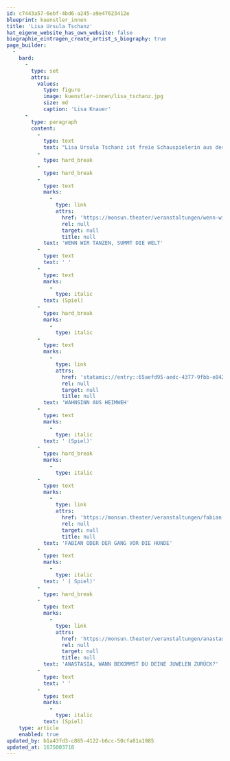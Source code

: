 ```yaml
---
id: c7443a57-6ebf-4bd6-a245-a9e47623412e
blueprint: kuenstler_innen
title: 'Lisa Ursula Tschanz'
hat_eigene_website_has_own_website: false
biographie_eintragen_create_artist_s_biography: true
page_builder:
  -
    bard:
      -
        type: set
        attrs:
          values:
            type: figure
            image: kuenstler-innen/lisa_tschanz.jpg
            size: md
            caption: 'Lisa Knauer'
      -
        type: paragraph
        content:
          -
            type: text
            text: "Lisa Ursula Tschanz ist freie Schauspielerin aus der Schweiz. 2016 beendet sie ihre Ausbildung an der Schule für Schauspiel Hamburg mit Auszeichnung. Während des Studiums erhält sie ein Stipendium für besondere Kreativität. Sie arbeitet mit dem Künstlerkollektiv „Fuoco alla paglia“ und dem Theater NO99 in Estland, mit Tian Gebing und „Paper Tiger Theater Studio“ in Peking und Shanghai und am Thalia Theater. Mit der Regisseurin und Figurenbildnerin Cora Sachs verbindet sie eine langjährige und vielfältige Zusammenarbeit; unter anderem auch im Bereich Maskentheater. Lisa Ursula Tschanz beginnt September 2021 Ihr Masterstudium für Fine Arts an der Zürcher Hochschule der Künste ZHdK im Praxisfeld Schauspiel & Performance mit Abschluss 2023.\_"
          -
            type: hard_break
          -
            type: hard_break
          -
            type: text
            marks:
              -
                type: link
                attrs:
                  href: 'https://monsun.theater/veranstaltungen/wenn-wir-tanzen-summt-die-welt'
                  rel: null
                  target: null
                  title: null
            text: 'WENN WIR TANZEN, SUMMT DIE WELT'
          -
            type: text
            text: ' '
          -
            type: text
            marks:
              -
                type: italic
            text: (Spiel)
          -
            type: hard_break
            marks:
              -
                type: italic
          -
            type: text
            marks:
              -
                type: link
                attrs:
                  href: 'statamic://entry::65aefd95-aedc-4377-9fbb-e842ec4cf256'
                  rel: null
                  target: null
                  title: null
            text: 'WAHNSINN AUS HEIMWEH'
          -
            type: text
            marks:
              -
                type: italic
            text: ' (Spiel)'
          -
            type: hard_break
            marks:
              -
                type: italic
          -
            type: text
            marks:
              -
                type: link
                attrs:
                  href: 'https://monsun.theater/veranstaltungen/fabian-oder-der-gang-vor-die-hunde'
                  rel: null
                  target: null
                  title: null
            text: 'FABIAN ODER DER GANG VOR DIE HUNDE'
          -
            type: text
            marks:
              -
                type: italic
            text: ' ( Spiel)'
          -
            type: hard_break
          -
            type: text
            marks:
              -
                type: link
                attrs:
                  href: 'https://monsun.theater/veranstaltungen/anastasia'
                  rel: null
                  target: null
                  title: null
            text: 'ANASTASIA, WANN BEKOMMST DU DEINE JUWELEN ZURÜCK?'
          -
            type: text
            text: ' '
          -
            type: text
            marks:
              -
                type: italic
            text: (Spiel)
    type: article
    enabled: true
updated_by: b1a43fd3-c865-4122-b6cc-50cfa81a1985
updated_at: 1675003718
---
```

